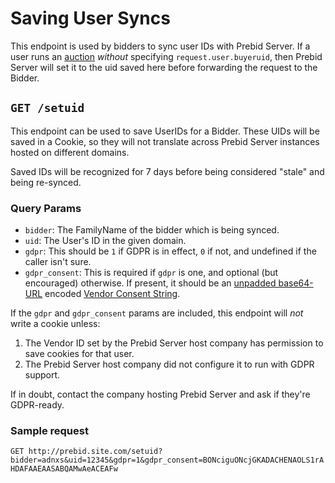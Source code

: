# Saving User Syncs

This endpoint is used by bidders to sync user IDs with Prebid Server.
If a user runs an [auction](./openrtb2/auction.md) _without_ specifying `request.user.buyeruid`,
then Prebid Server will set it to the uid saved here before forwarding the request to the Bidder.

## `GET /setuid`

This endpoint can be used to save UserIDs for a Bidder. These UIDs will be saved in a Cookie,
so they will not translate across Prebid Server instances hosted on different domains.

Saved IDs will be recognized for 7 days before being considered "stale" and being re-synced.

### Query Params

- `bidder`: The FamilyName of the bidder which is being synced.
- `uid`: The User's ID in the given domain.
- `gdpr`: This should be `1` if GDPR is in effect, `0` if not, and undefined if the caller isn't sure.
- `gdpr_consent`: This is required if `gdpr` is one, and optional (but encouraged) otherwise. If present, it should be an [unpadded base64-URL](https://tools.ietf.org/html/rfc4648#page-7) encoded [Vendor Consent String](https://github.com/InteractiveAdvertisingBureau/GDPR-Transparency-and-Consent-Framework/blob/master/Consent%20string%20and%20vendor%20list%20formats%20v1.1%20Final.md#vendor-consent-string-format-).

If the `gdpr` and `gdpr_consent` params are included, this endpoint will _not_ write a cookie unless:

1. The Vendor ID set by the Prebid Server host company has permission to save cookies for that user.
2. The Prebid Server host company did not configure it to run with GDPR support.

If in doubt, contact the company hosting Prebid Server and ask if they're GDPR-ready.

### Sample request

`GET http://prebid.site.com/setuid?bidder=adnxs&uid=12345&gdpr=1&gdpr_consent=BONciguONcjGKADACHENAOLS1rAHDAFAAEAASABQAMwAeACEAFw`
